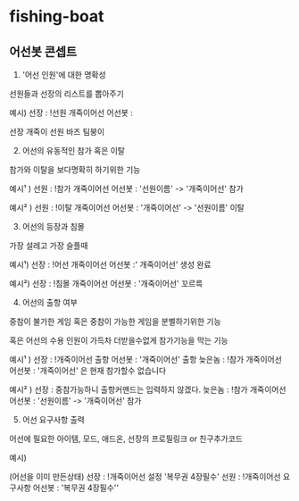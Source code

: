 # fishing-boat
## 어선봇 콘셉트 

1. '어선 인원'에 대한 명확성

선원들과 선장의 리스트를 뽑아주기

예시)
 선장 : !선원 개죽이어선
 어선봇 : 

선장
개죽이
선원
바즈
팀붕이

2. 어선의 유동적인 참가 혹은 이탈

참가와 이탈을 보다명확히 하기위한 기능

예시¹ )
선원 : !참가 개죽이어선
어선봇 : '선원이름' -> '개죽이어선' 참가

예시² )
선원 : !이탈 개죽이어선
어선봇 : '개죽이어선' -> '선원이름' 이탈

3. 어선의 등장과 침몰

가장 설레고 가장 슬플때

예시¹)
선장 : !어선 개죽이어선
어선봇 :' 개죽이어선' 생성 완료 

예시²)
선장 : !침몰 개죽이어선
어선봇 : '개죽이어선' 꼬르륵

4. 어선의 출항 여부 

중참이 불가한 게임 혹은 중참이 가능한 게임을 분별하기위한 기능

혹은 어선의 수용 인원이 가득차 더받을수없게 참가기능을 막는 기능

예시¹ ) 
선장 : !개죽이어선 출항
어선봇 : '개죽이어선' 출항
늦은놈 : !참가 개죽이어선
어선봇 : '개죽이어선' 은 현재 참가할수 없습니다

예시² )
선장 : 중참가능하니 출항커맨드는 입력하지 않겠다.
늦은놈 : !참가 개죽이어선
어선봇 : '선원이름' -> '개죽이어선' 참가

5. 어선 요구사항 출력

어선에 필요한 아이템, 모드, 애드온, 선장의 프로필링크 or 친구추가코드

예시)

(어선을 이미 만든상태)
선장 : !개죽이어선 설정 '복무권 4장필수'
선원 : !개죽이어선 요구사항
어선봇 : '복무권 4장필수''
